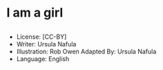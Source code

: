 # I am a girl

##

##

##

##

##

##

##

##

##

##

##

##

##
* License: [CC-BY]
* Writer: Ursula Nafula
* Illustration: Rob Owen
Adapted By: Ursula Nafula
* Language: English
